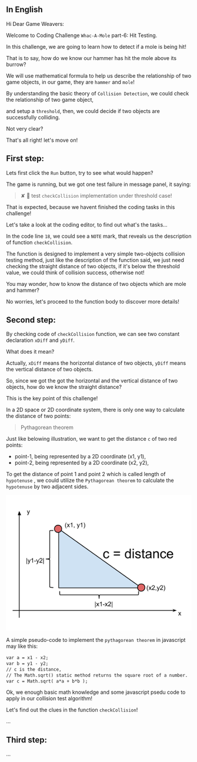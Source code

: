 ## In English

Hi Dear Game Weavers:

Welcome to Coding Challenge `Whac-A-Mole` part-6: Hit Testing.

In this challenge, we are going to learn how to detect if a mole is being hit!

That is to say, how do we know our hammer has hit the mole above its burrow?

We will use mathematical formula to help us describe the relationship of two game objects, in our game, they are `hammer` and `mole`!

By understanding the basic theory of `Collision Detection`, we could check the relationship of two game object, 

and setup a `threshold`, then, we could decide if two objects are successfully colliding.

Not very clear? 

That's all right! let's move on!


## First step: 

Lets first click the `Run` button, try to see what would happen?

The game is running, but we got one test failure in message panel, it saying: 

> ✘ 🤔 test `checkCollision` implementation under threshold case!

That is expected, because we havent finished the coding tasks in this challenge!

Let's take a look at the coding editor, to find out what's the tasks...

In the code line `18`, we could see a `NOTE` mark, that reveals us the description of function `checkCollision`.

The function is designed to implement a very simple two-objects collision testing method, just like the description of the function said, we just need checking the straight distance of two objects, if it's below the threshold value, we could think of collision success, otherwise not!

You may wonder, how to know the distance of two objects which are mole and hammer? 

No worries, let's proceed to the function body to discover more details!

## Second step:

By checking code of `checkCollision` function, we can see two constant declaration `xDiff` and `yDiff`.

What does it mean?

Actually, `xDiff` means the horizontal distance of two objects, `yDiff` means the vertical distance of two objects.

So, since we got the got the horizontal and the vertical distance of two objects, how do we know the straight distance?

This is the key point of this challenge!

In a 2D space or 2D coordinate system, there is only one way to calculate the distance of two points:

> Pythagorean theorem

Just like belowing illustration, we want to get the distance `c` of two red points: 

- point-1, being represented by a 2D coordinate (x1, y1), 
- point-2, being represented by a 2D coordinate (x2, y2),

To get the distance of point 1 and point 2 which is called length of `hypotenuse` , we could utilize the `Pythagorean theorem` to calculate the `hypotenuse` by two adjacent sides.

![stackoverflow_pythagoras_theorem](https://raw.githubusercontent.com/lwz7512/game-weaver-ast/master/images/stackoverflow_pythagoras_theorem.png)

A simple pseudo-code to implement the `pythagorean theorem` in javascript may like this:

```
var a = x1 - x2;
var b = y1 - y2;
// c is the distance, 
// The Math.sqrt() static method returns the square root of a number.
var c = Math.sqrt( a*a + b*b );
```

Ok, we enough basic math knowledge and some javascript psedu code to apply in our collision test algorithm!

Let's find out the clues in the function `checkCollision`!

...

## Third step:



...
